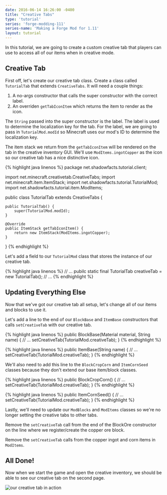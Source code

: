 ```yaml
---
date: 2016-06-14 16:26:00 -0400
title: "Creative Tabs"
type: 'tutorial'
series: 'forge-modding-111'
series-name: 'Making a Forge Mod for 1.11'
layout: tutorial
---
```


In this tutorial, we are going to create a custom creative tab that players can use to access all of our items when in creative mode.

## Creative Tab
First off, let's create our creative tab class. Create a class called `TutorialTab` that extends `CreativeTabs`. It will need a couple things:

1. A no-args constructor that calls the super constructor with the correct label.
2. An overriden `getTabIconItem` which returns the item to render as the icon.

The `String` passed into the super constructor is the label. The label is used to determine the localization key for the tab. For the label, we are going to pass in `TutorialMod.modId` so Minecraft uses our mod's ID to determine the localization key.

The item stack we return from the `getTabIconItem` will be rendered on the tab in the creative inventory GUI. We'll use `ModItems.ingotCopper` as the icon so our creative tab has a nice distinctive icon.

{% highlight java linenos %}
package net.shadowfacts.tutorial.client;

import net.minecraft.creativetab.CreativeTabs;
import net.minecraft.item.ItemStack;
import net.shadowfacts.tutorial.TutorialMod;
import net.shadowfacts.tutorial.item.ModItems;

public class TutorialTab extends CreativeTabs {

	public TutorialTab() {
		super(TutorialMod.modId);
	}

	@Override
	public ItemStack getTabIconItem() {
		return new ItemStack(ModItems.ingotCopper);
	}

}
{% endhighlight %}

Let's add a field to our `TutorialMod` class that stores the instance of our creative tab.

{% highlight java linenos %}
// ...
pubilc static final TutorialTab creativeTab = new TutorialTab();
// ...
{% endhighlight %}

## Updating Everything Else
Now that we've got our creative tab all setup, let's change all of our items and blocks to use it.

Let's add a line to the end of our `BlockBase` and `ItemBase` constructors that calls `setCreativeTab` with our creative tab.

{% highlight java linenos %}
public BlockBase(Material material, String name) {
	// ...
	setCreativeTab(TutorialMod.creativeTab);
}
{% endhighlight %}

{% highlight java linenos %}
public ItemBase(String name) {
	// ...
	setCreativeTab(TutorialMod.creativeTab);
}
{% endhighlight %}

We'll also need to add this line to the `BlockCropCorn` and `ItemCornSeed` classes because they don't extend our base item/block classes.

{% highlight java linenos %}
public BlockCropCorn() {
	// ...
	setCreativeTab(TutorialMod.creativeTab);
}
{% endhighlight %}

{% highlight java linenos %}
public ItemCornSeed() {
	// ...
	setCreativeTab(TutorialMod.creativeTab);
}
{% endhighlight %}

Lastly, we'll need to update our `ModBlocks` and `ModItems` classes so we're no longer setting the creative tabs to other tabs.

Remove the `setCreativeTab` call from the end of the BlockOre constructor on the line where we register/create the copper ore block.

Remove the `setCreativeTab` calls from the copper ingot and corn items in `ModItems`.

## All Done!
Now when we start the game and open the creative inventory, we should be able to see our creative tab on the second page.

![our creative tab in action](http://i.imgur.com/JfEhwvu.png)